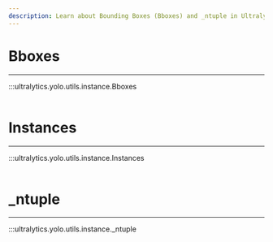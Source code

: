 ```yaml
---
description: Learn about Bounding Boxes (Bboxes) and _ntuple in Ultralytics YOLO for object detection. Improve accuracy and speed with these powerful tools.
---
```


# Bboxes
---
:::ultralytics.yolo.utils.instance.Bboxes
<br><br>

# Instances
---
:::ultralytics.yolo.utils.instance.Instances
<br><br>

# _ntuple
---
:::ultralytics.yolo.utils.instance._ntuple
<br><br>